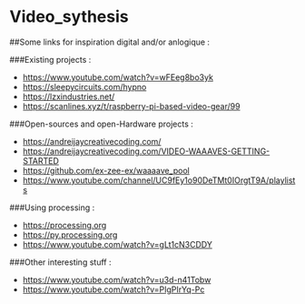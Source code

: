 # Video_sythesis


##Some links for inspiration digital and/or anlogique :

###Existing projects :
- https://www.youtube.com/watch?v=wFEeg8bo3yk
- https://sleepycircuits.com/hypno
- https://lzxindustries.net/
- https://scanlines.xyz/t/raspberry-pi-based-video-gear/99

###Open-sources and open-Hardware projects :
- https://andreijaycreativecoding.com/
- https://andreijaycreativecoding.com/VIDEO-WAAAVES-GETTING-STARTED
- https://github.com/ex-zee-ex/waaaave_pool
- https://www.youtube.com/channel/UC9fEy1o90DeTMt0IOrgtT9A/playlists

###Using processing :
- https://processing.org
- https://py.processing.org
- https://www.youtube.com/watch?v=gLt1cN3CDDY


 ###Other interesting stuff :
- https://www.youtube.com/watch?v=u3d-n41Tobw
- https://www.youtube.com/watch?v=PIgPIrYq-Pc
